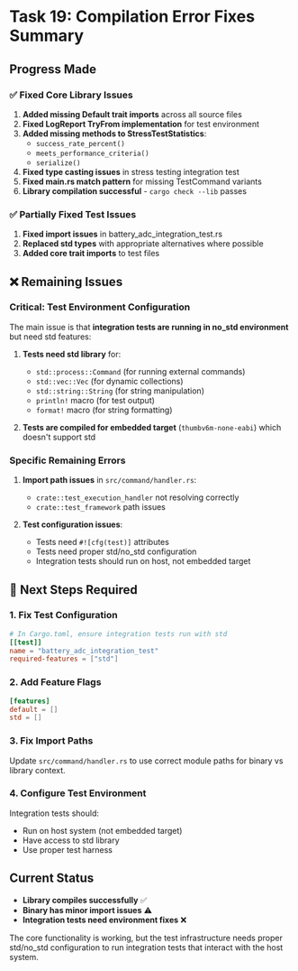 # Task 19: Compilation Error Fixes Summary

## Progress Made

### ✅ Fixed Core Library Issues
1. **Added missing Default trait imports** across all source files
2. **Fixed LogReport TryFrom implementation** for test environment
3. **Added missing methods to StressTestStatistics**:
   - `success_rate_percent()`
   - `meets_performance_criteria()`
   - `serialize()`
4. **Fixed type casting issues** in stress testing integration test
5. **Fixed main.rs match pattern** for missing TestCommand variants
6. **Library compilation successful** - `cargo check --lib` passes

### ✅ Partially Fixed Test Issues
1. **Fixed import issues** in battery_adc_integration_test.rs
2. **Replaced std types** with appropriate alternatives where possible
3. **Added core trait imports** to test files

## ❌ Remaining Issues

### Critical: Test Environment Configuration
The main issue is that **integration tests are running in no_std environment** but need std features:

1. **Tests need std library** for:
   - `std::process::Command` (for running external commands)
   - `std::vec::Vec` (for dynamic collections)
   - `std::string::String` (for string manipulation)
   - `println!` macro (for test output)
   - `format!` macro (for string formatting)

2. **Tests are compiled for embedded target** (`thumbv6m-none-eabi`) which doesn't support std

### Specific Remaining Errors
1. **Import path issues** in `src/command/handler.rs`:
   - `crate::test_execution_handler` not resolving correctly
   - `crate::test_framework` path issues

2. **Test configuration issues**:
   - Tests need `#![cfg(test)]` attributes
   - Tests need proper std/no_std configuration
   - Integration tests should run on host, not embedded target

## 🔧 Next Steps Required

### 1. Fix Test Configuration
```toml
# In Cargo.toml, ensure integration tests run with std
[[test]]
name = "battery_adc_integration_test"
required-features = ["std"]
```

### 2. Add Feature Flags
```toml
[features]
default = []
std = []
```

### 3. Fix Import Paths
Update `src/command/handler.rs` to use correct module paths for binary vs library context.

### 4. Configure Test Environment
Integration tests should:
- Run on host system (not embedded target)
- Have access to std library
- Use proper test harness

## Current Status
- **Library compiles successfully** ✅
- **Binary has minor import issues** ⚠️
- **Integration tests need environment fixes** ❌

The core functionality is working, but the test infrastructure needs proper std/no_std configuration to run integration tests that interact with the host system.
